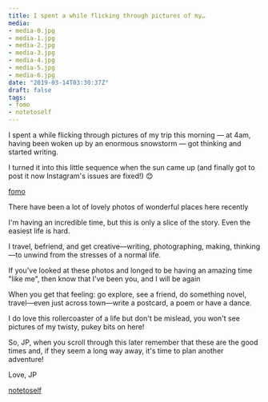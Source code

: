 ```yaml
---
title: I spent a while flicking through pictures of my…
media:
- media-0.jpg
- media-1.jpg
- media-2.jpg
- media-3.jpg
- media-4.jpg
- media-5.jpg
- media-6.jpg
date: "2019-03-14T03:30:37Z"
draft: false
tags:
- fomo
- notetoself
---
```

I spent a while flicking through pictures of my trip this morning — at 4am, having been woken up by an enormous snowstorm — got thinking and started writing.



I turned it into this little sequence when the sun came up \(and finally got to post it now Instagram's issues are fixed\!\) 😊



[fomo](/tags/fomo)



There have been a lot of lovely photos of wonderful places here recently



I'm having an incredible time, but this is only a slice of the story. Even the easiest life is hard.



I travel, befriend, and get creative—writing, photographing, making, thinking—to unwind from the stresses of a normal life.



If you've looked at these photos and longed to be having an amazing time "like me", then know that I've been you, and I will be again



When you get that feeling: go explore, see a friend, do something novel, travel—even just across town—write a postcard, a poem or have a dance.



I do love this rollercoaster of a life but don't be mislead, you won't see pictures of my twisty, pukey bits on here\!



So, JP, when you scroll through this later remember that these are the good times and, if they seem a long way away, it's time to plan another adventure\!



Love, JP



[notetoself](/tags/notetoself)
